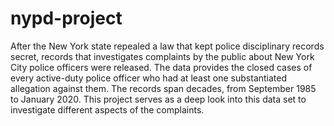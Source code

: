 # nypd-project
After the New York state repealed a law that kept police disciplinary records secret, records that investigates complaints by the public about New York City police officers were released. The data provides the closed cases of every active-duty police officer who had at least one substantiated allegation against them. The records span decades, from September 1985 to January 2020. This project serves as a deep look into this data set to investigate different aspects of the complaints.
